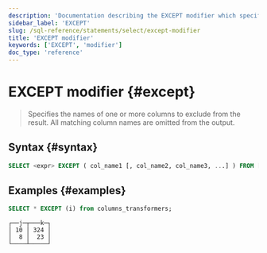 ```yaml
---
description: 'Documentation describing the EXCEPT modifier which specifies the names of one or more columns to exclude from the result. All matching column names are omitted from the output.'
sidebar_label: 'EXCEPT'
slug: /sql-reference/statements/select/except-modifier
title: 'EXCEPT modifier'
keywords: ['EXCEPT', 'modifier']
doc_type: 'reference'
---
```


# EXCEPT modifier {#except}

> Specifies the names of one or more columns to exclude from the result. All matching column names are omitted from the output.

## Syntax {#syntax}

```sql
SELECT <expr> EXCEPT ( col_name1 [, col_name2, col_name3, ...] ) FROM [db.]table_name
```

## Examples {#examples}

```sql title="Query"
SELECT * EXCEPT (i) from columns_transformers;
```

```response title="Response"
┌──j─┬───k─┐
│ 10 │ 324 │
│  8 │  23 │
└────┴─────┘
```
